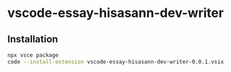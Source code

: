 # vscode-essay-hisasann-dev-writer

## Installation

```bash
npx vsce package
code --install-extension vscode-essay-hisasann-dev-writer-0.0.1.vsix
```
